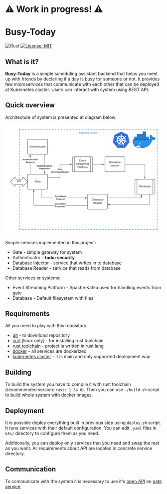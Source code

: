 # :warning: Work in progress! :warning:
# Busy-Today

![Rust](https://github.com/Xavrax/busy-today/actions/workflows/rust.yml/badge.svg)
[![License: MIT](https://img.shields.io/badge/License-MIT-yellow.svg)](https://opensource.org/licenses/MIT)

## What is it?

**Busy-Today** is a simple scheduling assistant backend that helps you
meet up with friends by declaring if a day is busy for someone or not. 
It provides few microservices that communicate with each other that can be
deployed at Kubernetes cluster. Users can interact with system using REST API.

## Quick overview

Architecture of system is presented at diagram below:

![busy today overview](busy-today-overview.png)

Simple services implemented in this project:
 - Gate - simple gateway for system
 - Authenticator - **todo: security**
 - Database Injector - service that writes in to database
 - Database Reader - service that reads from database

Other services or systems:
 - Event Streaming Platform - Apache Kafka used for handling events from gate
 - Database - Default filesystem with files

## Requirements

All you need to play with this repository:

- [git](https://git-scm.com/book/en/v2/Getting-Started-Installing-Git) - to download repository
- [curl](https://curl.se/download.html) [linux only] - for installing rust toolchain
- [rust toolchain](https://rustup.rs/) - project is written in rust lang
- [docker](https://docs.docker.com/engine/install/) - all services are dockerized
- [kubernetes cluster](https://kubernetes.io/docs/tasks/tools/) - it is main and only supported deployment way

## Building

To build the system you have to compile it with rust toolchain 
(recommended version: `rustc 1.54.0`). Then you can use `./build.sh`
script to build whole system with docker images.

## Deployment

It is possible deploy everything built in previous step using `deploy.sh` script.
It runs services with their default configuration. 
You can edit `.yaml` files in `k8s/` directory to configure them as you need. 

Additionally, you can deploy only services that you need and swap
the rest as you want. All requirements about API are located in concrete
service directory.

## Communication

To communicate with the system it is necessary to use it's [open API](crates/gate/open_api.yaml) on [gate service](crates/gate).